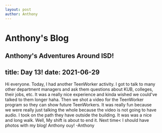 ```yaml
---
layout: post
author: Anthony
---
```

# Anthony's Blog
Anthony's Adventures Around ISD!
---

title: Day 13!
date:  2021-06-29
---
Hi everyone. Today, I had another TeenWorker activity. I got to talk to many other department managers and ask them questions about KUB, colleges, their jobs, etc. It was a really nice experience and kinda wished we could've talked to them longer haha. Then we shot a video for the TeenWorker program so they can show future TeenWorkers. It was really fun because we were really just talking the whole because the video is not going to have audio. I took on the path they have outside the building. It was was a nice and long walk. Well, My shift is about to end it. Next time< I should have photos with my blog! Anthony ouy! -Anthony